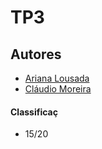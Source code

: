 # TP3

## Autores
 * [Ariana Lousada](https://github.com/arbl42)
 * [Cláudio Moreira](https://github.com/201709211)

#### Classificaç
 * 15/20
